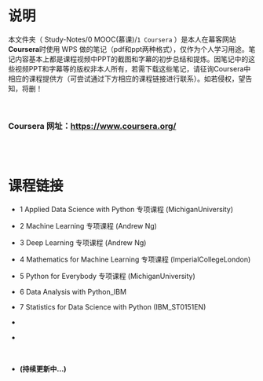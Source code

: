 # 说明
本文件夹（ Study-Notes/0 MOOC(慕课)/`1 Coursera` ）是本人在幕客网站**Coursera**时使用 WPS 做的笔记（pdf和ppt两种格式），仅作为个人学习用途。笔记内容基本上都是课程视频中PPT的截图和字幕的初步总结和提炼。因笔记中的这些视频PPT和字幕等的版权非本人所有，若需下载这些笔记，请征询Coursera中相应的课程提供方（可尝试通过下方相应的课程链接进行联系）。如若侵权，望告知，将删！

<br>

### Coursera 网址：https://www.coursera.org/

<br>
<br>


# 课程链接
* 1 <a href="https://www.coursera.org/specializations/data-science-python" style="text-decoration:none">Applied Data Science with Python 专项课程 (MichiganUniversity)</a>

* 2 <a href="https://www.coursera.org/specializations/machine-learning-introduction" style="text-decoration:none">Machine Learning 专项课程 (Andrew Ng)</a>

* 3 <a href="https://www.coursera.org/specializations/deep-learning" style="text-decoration:none">Deep Learning 专项课程 (Andrew Ng)</a>

* 4 <a href="https://www.coursera.org/specializations/mathematics-machine-learning" style="text-decoration:none">Mathematics for Machine Learning 专项课程 (ImperialCollegeLondon)</a>

* 5 <a href="https://www.coursera.org/specializations/python" style="text-decoration:none">Python for Everybody 专项课程 (MichiganUniversity)</a>

* 6 <a href="https://www.coursera.org/learn/data-analysis-with-python" style="text-decoration:none">Data Analysis with Python_IBM</a>

* 7 <a href="https://www.coursera.org/learn/statistics-for-data-science-python" style="text-decoration:none">Statistics for Data Science with Python (IBM_ST0151EN)</a>

* <a href="" style="text-decoration:none"></a>

* <a href="" style="text-decoration:none"></a>

<br>

* **(持续更新中...)**
